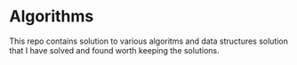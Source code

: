 # Algorithms
This repo contains solution to various algoritms and data structures solution that I have solved and found worth keeping the solutions. 